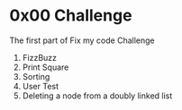 # 0x00 Challenge

The first part of Fix my code Challenge

1. FizzBuzz
2. Print Square
3. Sorting
4. User Test
5. Deleting a node from a doubly linked list
